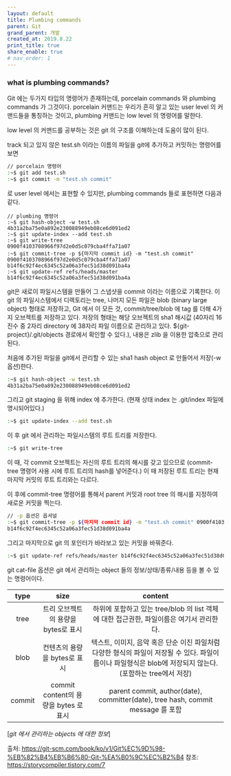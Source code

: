 ```yaml
---
layout: default
title: Plumbing commands
parent: Git
grand_parent: 개발
created_at: 2019.8.22
print_title: true
share_enable: true
# nav_order: 1
---
```


### what is plumbing commands?
Git 에는 두가지 타입의 명령어가 존재하는데, porcelain commands 와 plumbing commands 가 그것이다. porcelain 커맨드는 우리가 흔히 알고 있는 user level 의 커맨드들을 통칭하는 것이고, plumbing 커맨드는 low level 의 명령어를 말한다.


low level 의 커맨드를 공부하는 것은 git 의 구조를 이해하는데 도움이 많이 된다.

track 되고 있지 않은 test.sh 이라는 이름의 파일을 git에 추가하고 커밋하는 명령어를 보면

```bash
// porcelain 명령어
:~$ git add test.sh
:~$ git commit -m "test.sh commit"
```
로 user level 에서는 표현할 수 있지만, plumbing commands 들로 표현하면 다음과 같다.

```
// plumbing 명령어
:~$ git hash-object -w test.sh
4b31a2ba75e0a892e230088949eb08ce6d091ed2
:~$ git update-index --add test.sh
:~$ git write-tree
0900f4103708966f97d2e0d5c079cba4ffa71a07
:~$ git commit-tree -p ${마지막 commit id} -m "test.sh commit" 0900f4103708966f97d2e0d5c079cba4ffa71a07
b14f6c92f4ec6345c52a06a3fec51d38d091ba4a
:~$ git update-ref refs/heads/master b14f6c92f4ec6345c52a06a3fec51d38d091ba4a
```

git은 새로이 파일시스템을 만들어 그 스냅샷을 commit 이라는 이름으로 기록한다. 이 git 의 파일시스템에서 디렉토리는 tree, 나머지 모든 파일은 blob (binary large object) 형태로 저장하고, Git 에서 이 모든 것, commit/tree/blob 에 tag 를 더해 4가지 오브젝트를 저장하고 있다. 저장의 형태는 해당 오브젝트의 sha1 해시값 (40자리 16진수 중 2자리 directory 에 38자리 파일 이름으로 관리하고 있다. ${git-project}/.git/objects 경로에서 확인할 수 있다.), 내용은 zlib 을 이용한 압축으로 관리된다.


처음에 추가된 파일을 git에서 관리할 수 있는 sha1 hash object 로 만들어서 저장(-w 옵션)한다.
```bash
:~$ git hash-object -w test.sh
4b31a2ba75e0a892e230088949eb08ce6d091ed2
```

그리고 git staging 을 위해 index 에 추가한다. (현재 상태 index 는 .git/index 파일에 명시되어있다.)
```bash
:~$ git update-index --add test.sh
```

이 후 git 에서 관리하는 파일시스템의 루트 트리를 저장한다.
```bash
:~$ git write-tree
```
이 때, 각 commit 오브젝트는 자신의 루트 트리의 해시를 갖고 있으므로 (commit-tree 명령어 사용 시에 루트 트리의 hash를 넣어준다.) 이 때 저장된 루트 트리는 현재 마지막 커밋의 루트 트리와는 다르다.


이 후에 commit-tree 명령어를 통해서 parent 커밋과 root tree 의 해시를 지정하여 새로운 커밋을 찍는다.
```bash
// -p 옵션은 옵셔널
:~$ git commit-tree -p ${마지막 commit id} -m "test.sh commit" 0900f4103708966f97d2e0d5c079cba4ffa71a07
b14f6c92f4ec6345c52a06a3fec51d38d091ba4a
```

그리고 마지막으로 git 의 포인터가 바라보고 있는 커밋을 바꿔준다.
```bash
:~$ git update-ref refs/heads/master b14f6c92f4ec6345c52a06a3fec51d38d091ba4a
```

git cat-file 옵션은 git 에서 관리하는 object 들의 정보/상태/종류/내용 등을 볼 수 있는 명령어이다.

| type | size | content |
|:----:|:----:|:-------:|
| tree | 트리 오브젝트의 용량을 bytes로 표시 | 하위에 포함하고 있는 tree/blob 의 list 객체에 대한 접근권한, 파일이름은 여기서 관리한다. |
| blob | 컨텐츠의 용량을 bytes로 표시 | 텍스트, 이미지, 음악 혹은 단순 이진 파일처럼 다양한 형식의 파일이 저장될 수 있다. 파일이름이나 파일형식은 blob에 저장되지 않는다. (포함하는 tree에서 저장) |
| commit | commit content의 용량을 bytes 로 표시 | parent commit, author(date), committer(date), tree hash, commit message 를 포함 |  

[*git 에서 관리하는 objects 에 대한 정보*]

출처: https://git-scm.com/book/ko/v1/Git%EC%9D%98-%EB%82%B4%EB%B6%80-Git-%EA%B0%9C%EC%B2%B4
참조: https://storycompiler.tistory.com/7
